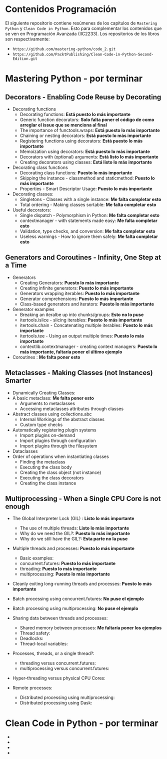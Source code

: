 # Contenidos Programación
El siguiente repositorio contiene resúmenes de los capítulos de `Mastering Python` y `Clean Code in Python`. Esto para complementar los contenidos
que se ven en Programación Avanzada (IIC2233). Los repositorios de los libros son respectivamente:

- `https://github.com/mastering-python/code_2.git`
- `https://github.com/PacktPublishing/Clean-Code-in-Python-Second-Edition.git`

# Mastering Python - por terminar
## Decorators - Enabling Code Reuse by Decorating
- Decorating functions 
    - Decorating functions: **Está puesto lo más importante**
    - Generic function decorators: **Solo falta poner el código de como arreglar el issue que se menciona al final**
    - The importance of functools.wraps: **Está puesto lo más importante**
    - Chaining or nesting decorators: **Está puesto lo más importante**
    - Registering functions using decorators: **Está puesto lo más importante**
    - Memoization using decorators: **Está puesto lo más importante**
    - Decorators with (optional) arguments: **Está listo lo más importante**
    - Creating decorators using classes: **Está listo lo más importante**
- Decorating class functions
    - Decorating class functions: **Puesto lo más importante**
    - Skipping the instance - classmethod and staticmethod: **Puesto lo más importante**
    - Properties - Smart Descriptor Usage: **Puesto lo más importante**
- Decorating classes:
    - Singletons - Classes with a single instance: **Me falta completar esto**
    - Total ordering - Making classes sortable: **Me falta completar esto**
- Useful decorators:
    - Single dispatch - Polymorphism in Python: **Me falta completar esto**
    - contextmanager - with statements made easy: **Me falta completar esto**
    - Validation, type checks, and conversion: **Me falta completar esto** 
    - Useless warnings - How to ignore them safely: **Me falta completar esto**

## Generators and Coroutines - Infinity, One Step at a Time
- Generators
    - Creating Generators: **Puesto lo más importante**
    - Creating infinite generators: **Puesto lo más importante**
    - Generators wrapping iterables: **Puesto lo más importante**
    - Generator comprehensions: **Puesto lo más importante**
    - Class-based generators and iterators: **Puesto lo más importante**
- Generator examples
    - Breaking an iteralbe up into chunks/groups: **Esto no lo puse**
    - itertools.islice - slicing iterables: **Puesto lo más importante**
    - itertools.chain - Concatenating multiple iterables: **Puesto lo más importante**
    - itertools.tee - Using an output multiple times: **Puesto lo más importante**
    - contextlib.contextmanager - creating context managers: **Puesto lo más importante, faltaría poner el último ejemplo**
- Coroutines : **Me falta poner esto**

## Metaclasses - Making Classes (not Instances) Smarter
- Dynamically Creating Classes: 
- A basic metaclass: **Me falta poner esto**
    - Arguments to metaclasses
    - Accessing metaclasses attributes through classes
- Abstract classes using collections.abc
    - Internal Workings of the abstract classes
    - Custom type checks
- Automatically registering plugin systems
    - Import plugins on-demand
    - Import plugins through configuration
    - Import plugins through the filesystem
- Dataclasses
- Order of operations when instantiating classes
    - Finding the metaclass
    - Executing the class body
    - Creating the class object (not instance)
    - Executing the class decorators
    - Creating the class instance


## Multiprocessing - When a Single CPU Core is not enough
- The Global Interpreter Lock (GIL) : **Listo lo más importante**
    - The use of multiple threads: **Listo lo más importante**
    - Why do we need the GIL?: **Puesto lo más importante**
    - Why do we still have the GIL?: **Esta parte no la puse**
- Multiple threads and processes: **Puesto lo más importante**
    - Basic examples:
    - concurrent.futures: **Puesto lo más importante**
    - threading: **Puesto lo más importante**
    - multiprocessing: **Puesto lo más importante**
- Cleanly exiting long-running threads and processes: **Puesto lo más importante**
- Batch processing using concurrent.futures: **No puse el ejemplo**
- Batch processing using multiprocessing: **No puse el ejemplo**
- Sharing data between threads and processes: 
    - Shared memory between processes: **Me faltaría poner los ejemplos**
    - Thread safety: 
    - Deadlocks: 
    - Thread-local variables: 

- Processes, threads, or a single thread?: 
    - threading versus concurrent.futures: 
    - multiprocessing versus concurrent.futures: 
- Hyper-threading versus physical CPU Cores: 
- Remote processes: 
    - Distributed processing using multiprocessing: 
    - Distributed processing using Dask: 


# Clean Code in Python - por terminar

-
-
-
-
